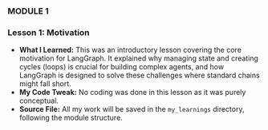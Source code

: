 ### MODULE 1
### Lesson 1: Motivation
* **What I Learned:** This was an introductory lesson covering the core motivation for LangGraph. It explained why managing state and creating cycles (loops) is crucial for building complex agents, and how LangGraph is designed to solve these challenges where standard chains might fall short.
* **My Code Tweak:** No coding was done in this lesson as it was purely conceptual.
* **Source File:** All my work will be saved in the `my_learnings` directory, following the module structure.